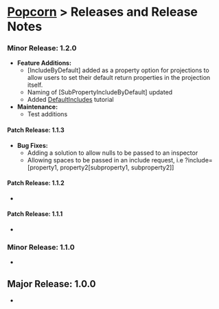 # [Popcorn](../README.md) > Releases and Release Notes

### Minor Release: 1.2.0
+ **Feature Additions:**  
    + [IncludeByDefault] added as a property option for projections to allow users to set their default return properties in the projection itself.
    + Naming of [SubPropertyIncludeByDefault] updated
    + Added [DefaultIncludes](dotnet/DotNetTutorialDefaultIncludes.md) tutorial
+ **Maintenance:**
    + Test additions

#### Patch Release: 1.1.3
+ **Bug Fixes:**
	+ Adding a solution to allow nulls to be passed to an inspector
	+ Allowing spaces to be passed in an include request, i.e ?include=[property1, property2[subproperty1, subproperty2]]

#### Patch Release: 1.1.2
+ 

#### Patch Release: 1.1.1
+
    
### Minor Release: 1.1.0
+ 

## Major Release: 1.0.0
+ 